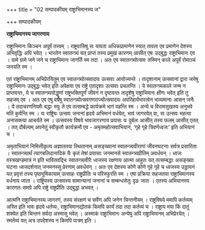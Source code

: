 +++
title = "02 सम्पादकीयम् राष्ट्राभिमानस्य ज"

+++
सम्पादकीयम्

**राष्ट्राभिमानस्य जागरणाय**

राष्ट्राभिमानः किञ्चन अपूर्वं तत्त्वम् । राष्ट्रवासिषु सः यावता अधिकप्रामाणेन स्यात् तावता एव प्रमाणेन देशस्य अभिवृद्धिः अपि भवेत् । भारतेन स्वातन्त्र्यं यत् प्राप्तं तस्य प्रमुखं कारणम् आसीत् एषः उद्बुद्धः राष्ट्राभिमानः एव । ग्रामे ग्रामे जने जने च राष्ट्राभिमानः जागर्ति स्म तदा । अतः एव स्वातन्त्र्योत्सवः तस्मिन् काले अपूर्वं रोमाञ्चं जनयति स्म ।

एतं राष्ट्राभिमानम् अभिप्रेरयितुम् एव स्वातन्त्र्योत्सवादयः उत्सवाः आयोज्यन्ते । तादृशानाम् उत्सवानां द्वारा जनेषु राष्ट्राभिमानः उद्बुद्धः भवेत् इति अपेक्षया एव राष्ट्रे एतादृशाः उत्सवाः प्रचलन्ति । ये स्वातन्त्र्यकाले जन्म न प्राप्तवन्तः, ये च स्वातन्त्र्ययोद्धॄणां राष्ट्रभक्तिपूर्णं जीवनं न दृष्टवन्तः तादृशेषु राष्ट्राभिमानः क्षीणः भवेत् इति तु सहजम् एव । अतः एव एषु वर्षेषु स्वातन्त्र्योत्सवगणराज्योत्सवादयः अपरिहार्यभारत्वेन भाव्यमानाः आसन् जनैः । ये तदाचरणनियमैः बद्धाः स्युः ते एव तत्सम्बद्धे कार्यक्रमे भागं वहन्ति स्म । अन्ये च विरामसुखस्य अनुभवे मतिं कुर्वन्ति स्म । यः राष्ट्रियः उत्सवः जनानां हृदये अभिमानं वर्धयेत्, भावं जागरयेत् वा, सः उत्सवः महत्या अनासक्त्या आचर्यते स्म । उत्सवस्य विषये भावजागरणाय प्रयासः यः दुर्बलः आसीत् तस्य फलम् आसीत् एतत् । तत् दौर्बल्यम् अपनेतुं स्वीकृतौ कार्यक्रमौ एव - अमृतमहोत्सवाभियानं, ‘गृहे गृहे त्रिवर्णध्वजः’ इति अभियानं च ।

अमृताभियानं निमित्तीकृत्य अज्ञाततया स्थितानाम् असङ्ख्यानां स्वातन्त्र्यवीराणां जीवनघटनाः सर्वत्र प्रसारिताः । स्वातन्त्र्यार्थं त्यागबलिदानादिकं यैः कृतं तेषां प्रयासाः जनमानसे स्वातन्त्र्यप्रीतिम् अवर्धयन् । ध्वजः वस्त्रखण्डमात्रं न इति भावितवद्भिः स्वातन्त्र्यवीरैः ध्वजस्य रक्षणाय आत्मा आहुतः यत् तत्सम्बद्धाः असङ्ख्याः घटनाः ध्वजदर्शनात् जनमनस्सु प्रेरणाम् अवर्धयन् । अतः एव देशस्य कोणे कोणे गृहे गृहे च ध्वजस्य उड्डायनं यत् प्रवृत्तं तस्य पृष्ठभूमिकायाम् उत्साहः राष्ट्रप्रीतिः च परिस्फुरति स्म । एषा प्रक्रिया सहजतया राष्ट्राभिमानस्य वर्धनाय जाता । राष्ट्रियस्य उत्सवस्य सामान्यानां जनानां च सम्बन्धसेतुः दृढः जातः । एतस्य अभियानस्य कारणतः समग्रे अपि राष्ट्रे राष्ट्रप्रीतिः उद्बुद्धा अभवत् ।

आत्मनि राष्ट्राभिमानस्य जागरणं, तस्य संरक्षणं च सर्वेण अपि जनेन चिन्तनीयम् । राष्ट्रविषये ममापि कर्तव्यम् अस्ति इति भावः हृदये धर्तव्यः, राष्ट्राभिमानद्योतकं किमपि कार्यं तदा तदा कर्तव्यं च । राष्ट्राय मया किं दातुं शक्येत इति चिन्तनं सर्वदा अस्मासु भवेत् । अस्माकं राष्ट्राभिमानः अन्येषु अपि राष्ट्राभिमानम् अभिप्रेरयेत् । स्मर्तव्यं यत् अत्र उपदेशस्य न किमपि पात्रम् इति ।
